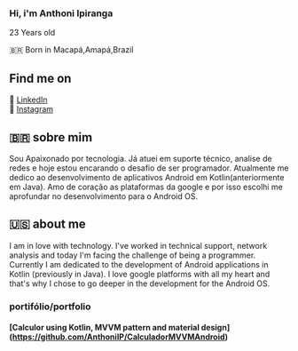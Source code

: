 ### Hi, i'm Anthoni Ipiranga

23 Years old

🇧🇷 Born in Macapá,Amapá,Brazil

## Find me on

💼 [LinkedIn](https://www.linkedin.com/in/anthoniipiranga/) <br>
📸 [Instagram](https://www.instagram.com/thony1p/) <br>


## 🇧🇷 sobre mim

  Sou Apaixonado por tecnologia. Já atuei em suporte técnico, analise de redes e hoje estou encarando o desafio de ser programador. Atualmente me dedico ao desenvolvimento de aplicativos Android em Kotlin(anteriormente em Java). Amo de coração as plataformas da google e por isso escolhi me aprofundar no desenvolvimento para o Android OS. 

## 🇺🇸 about me

  I am in love with technology. I've worked in technical support, network analysis and today I'm facing the challenge of being a programmer. Currently I am dedicated to the development of Android applications in Kotlin (previously in Java). I love google platforms with all my heart and that's why I chose to go deeper in the development for the Android OS. 
  
  ### portifólio/portfolio
  
  #### [Calculor using Kotlin, MVVM pattern and material design] (https://github.com/AnthoniIP/CalculadorMVVMAndroid)

